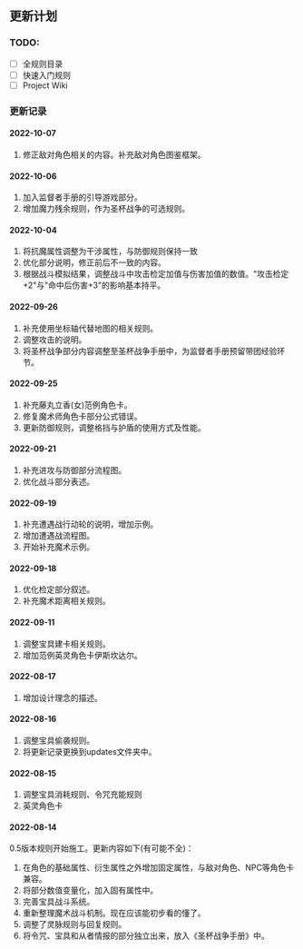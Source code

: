 ## 更新计划

### TODO:

- [ ] 全规则目录
- [ ] 快速入门规则
- [ ] Project Wiki

### 更新记录

#### 2022-10-07

1. 修正敌对角色相关的内容。补充敌对角色图鉴框架。

#### 2022-10-06

1. 加入监督者手册的引导游戏部分。
2. 增加魔力残余规则，作为圣杯战争的可选规则。

#### 2022-10-04

1. 将抗魔属性调整为干涉属性，与防御规则保持一致
2. 优化部分说明，修正前后不一致的内容。
3. 根据战斗模拟结果，调整战斗中攻击检定加值与伤害加值的数值。"攻击检定+2"与"命中后伤害+3"的影响基本持平。

#### 2022-09-26

1. 补充使用坐标轴代替地图的相关规则。
2. 调整攻击的说明。
3. 将圣杯战争部分内容调整至圣杯战争手册中，为监督者手册预留带团经验环节。

#### 2022-09-25

1. 补充藤丸立香(女)范例角色卡。
2. 修复魔术师角色卡部分公式错误。
3. 更新防御规则，调整格挡与护盾的使用方式及性能。

#### 2022-09-21

1. 补充进攻与防御部分流程图。
2. 优化战斗部分表述。

#### 2022-09-19

1. 补充遭遇战行动轮的说明，增加示例。
2. 增加遭遇战流程图。
3. 开始补充魔术示例。

#### 2022-09-18

1. 优化检定部分叙述。
2. 补充魔术距离相关规则。

#### 2022-09-11

1. 调整宝具建卡相关规则。
2. 增加范例英灵角色卡伊斯坎达尔。

#### 2022-08-17

1. 增加设计理念的描述。

#### 2022-08-16

1. 调整宝具偷袭规则。
2. 将更新记录更换到updates文件夹中。

#### 2022-08-15

1. 调整宝具消耗规则、令咒充能规则
2. 英灵角色卡

#### 2022-08-14

0.5版本规则开始施工。更新内容如下(有可能不全)：

1. 在角色的基础属性、衍生属性之外增加固定属性，与敌对角色、NPC等角色卡兼容。
2. 将部分数值变量化，加入固有属性中。
3. 完善宝具战斗系统。
4. 重新整理魔术战斗机制。现在应该能初步看的懂了。
5. 调整了灵脉规则与回复规则。
6. 将令咒、宝具和从者情报的部分独立出来，放入《圣杯战争手册》中。

